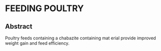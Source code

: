 # FEEDING POULTRY

## Abstract
Poultry feeds containing a chabazite containing mat erial provide improved weight gain and feed efficiency.